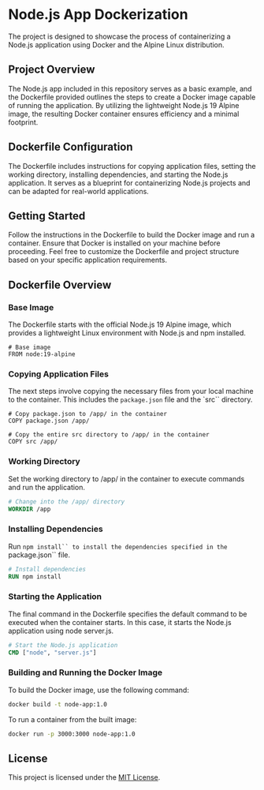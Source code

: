 # Node.js App Dockerization
The project is designed to showcase the process of containerizing a Node.js application using Docker and the Alpine Linux distribution.

## Project Overview

The Node.js app included in this repository serves as a basic example, and the Dockerfile provided outlines the steps to create a Docker image capable of running the application. By utilizing the lightweight Node.js 19 Alpine image, the resulting Docker container ensures efficiency and a minimal footprint.

## Dockerfile Configuration

The Dockerfile includes instructions for copying application files, setting the working directory, installing dependencies, and starting the Node.js application. It serves as a blueprint for containerizing Node.js projects and can be adapted for real-world applications.

## Getting Started

Follow the instructions in the Dockerfile to build the Docker image and run a container. Ensure that Docker is installed on your machine before proceeding. Feel free to customize the Dockerfile and project structure based on your specific application requirements.

## Dockerfile Overview
### Base Image

The Dockerfile starts with the official Node.js 19 Alpine image, which provides a lightweight Linux environment with Node.js and npm installed.

```docker
# Base image
FROM node:19-alpine
```

### Copying Application Files

The next steps involve copying the necessary files from your local machine to the container. This includes the `package.json` file and the `src`` directory.

```docker
# Copy package.json to /app/ in the container
COPY package.json /app/

# Copy the entire src directory to /app/ in the container
COPY src /app/
```
### Working Directory

Set the working directory to /app/ in the container to execute commands and run the application.

```dockerfile
# Change into the /app/ directory
WORKDIR /app
```

### Installing Dependencies

Run `npm install`` to install the dependencies specified in the `package.json`` file.

```Dockerfile
# Install dependencies
RUN npm install
```

### Starting the Application

The final command in the Dockerfile specifies the default command to be executed when the container starts. In this case, it starts the Node.js application using node server.js.

```Dockerfile
# Start the Node.js application
CMD ["node", "server.js"]
``````

### Building and Running the Docker Image

To build the Docker image, use the following command:

```bash
docker build -t node-app:1.0
```

To run a container from the built image:

```bash
docker run -p 3000:3000 node-app:1.0
```


## License

This project is licensed under the [MIT License](LICENSE).
